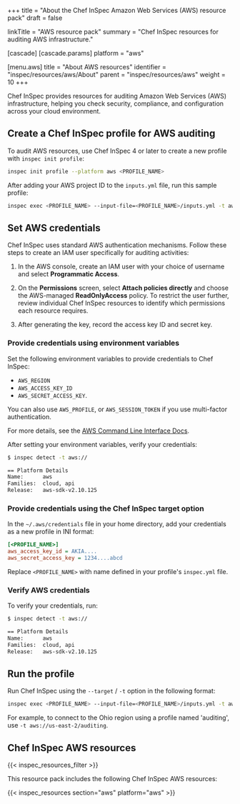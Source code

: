 +++
title = "About the Chef InSpec Amazon Web Services (AWS) resource pack"
draft = false

linkTitle = "AWS resource pack"
summary = "Chef InSpec resources for auditing AWS infrastructure."

[cascade]
  [cascade.params]
    platform = "aws"

[menu.aws]
  title = "About AWS resources"
  identifier = "inspec/resources/aws/About"
  parent = "inspec/resources/aws"
  weight = 10
+++

Chef InSpec provides resources for auditing Amazon Web Services (AWS) infrastructure, helping you check security, compliance, and configuration across your cloud environment.

## Create a Chef InSpec profile for AWS auditing

To audit AWS resources, use Chef InSpec 4 or later to create a new profile with `inspec init profile`:

```bash
inspec init profile --platform aws <PROFILE_NAME>
```

After adding your AWS project ID to the `inputs.yml` file, run this sample profile:

```bash
inspec exec <PROFILE_NAME> --input-file=<PROFILE_NAME>/inputs.yml -t aws://
```

## Set AWS credentials

Chef InSpec uses standard AWS authentication mechanisms.
Follow these steps to create an IAM user specifically for auditing activities:

1. In the AWS console, create an IAM user with your choice of username and select **Programmatic Access**.

1. On the **Permissions** screen, select **Attach policies directly** and choose the AWS-managed **ReadOnlyAccess** policy. To restrict the user further, review individual Chef InSpec resources to identify which permissions each resource requires.

1. After generating the key, record the access key ID and secret key.

### Provide credentials using environment variables

Set the following environment variables to provide credentials to Chef InSpec:

- `AWS_REGION`
- `AWS_ACCESS_KEY_ID`
- `AWS_SECRET_ACCESS_KEY`.

You can also use `AWS_PROFILE`, or `AWS_SESSION_TOKEN` if you use  multi-factor authentication.

For more details, see the [AWS Command Line Interface Docs](https://docs.aws.amazon.com/cli/latest/userguide/cli-chap-getting-started.html).

After setting your environment variables, verify your credentials:

```bash
$ inspec detect -t aws://

== Platform Details
Name:      aws
Families:  cloud, api
Release:   aws-sdk-v2.10.125
```

### Provide credentials using the Chef InSpec target option

In the `~/.aws/credentials` file in your home directory, add your credentials as a new profile in INI format:

```ini
[<PROFILE_NAME>]
aws_access_key_id = AKIA....
aws_secret_access_key = 1234....abcd
```

Replace `<PROFILE_NAME>` with name defined in your profile's `inspec.yml` file.

### Verify AWS credentials

To verify your credentials, run:

```bash
$ inspec detect -t aws://

== Platform Details
Name:      aws
Families:  cloud, api
Release:   aws-sdk-v2.10.125
```

## Run the profile

Run Chef InSpec using the `--target` / `-t` option in the following format:

```sh
inspec exec <PROFILE_NAME> --input-file=<PROFILE_NAME>/inputs.yml -t aws://<AWS_REGION>/<PROFILE_NAME>
```

For example, to connect to the Ohio region using a profile named 'auditing', use `-t aws://us-east-2/auditing`.

## Chef InSpec AWS resources

{{< inspec_resources_filter >}}

This resource pack includes the following Chef InSpec AWS resources:

{{< inspec_resources section="aws" platform="aws" >}}
